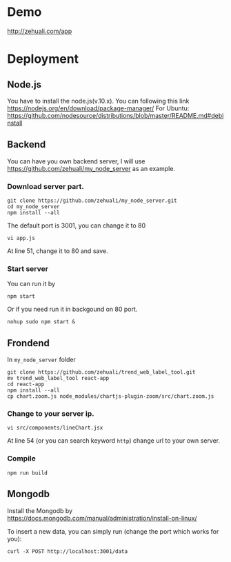 # Demo

http://zehuali.com/app

# Deployment

## Node.js

You have to install the node.js(v.10.x).
You can following this link https://nodejs.org/en/download/package-manager/
For Ubuntu: https://github.com/nodesource/distributions/blob/master/README.md#debinstall

## Backend

You can have you own backend server, I will use https://github.com/zehuali/my_node_server as an example.

### Download server part.

    git clone https://github.com/zehuali/my_node_server.git
    cd my_node_server
    npm install --all

The default port is 3001, you can change it to 80

    vi app.js

At line 51, change it to 80 and save.

### Start server

You can run it by

    npm start

Or if you need run it in backgound on 80 port.

    nohup sudo npm start &
  
## Frondend

In `my_node_server` folder

    git clone https://github.com/zehuali/trend_web_label_tool.git
    mv trend_web_label_tool react-app
    cd react-app
    npm install --all
    cp chart.zoom.js node_modules/chartjs-plugin-zoom/src/chart.zoom.js
  
### Change to your server ip.

    vi src/components/lineChart.jsx

At line 54 (or you can search keyword `http`) change url to your own server.

### Compile

    npm run build

## Mongodb

Install the Mongodb by https://docs.mongodb.com/manual/administration/install-on-linux/

To insert a new data, you can simply run (change the port which works for you):

    curl -X POST http://localhost:3001/data